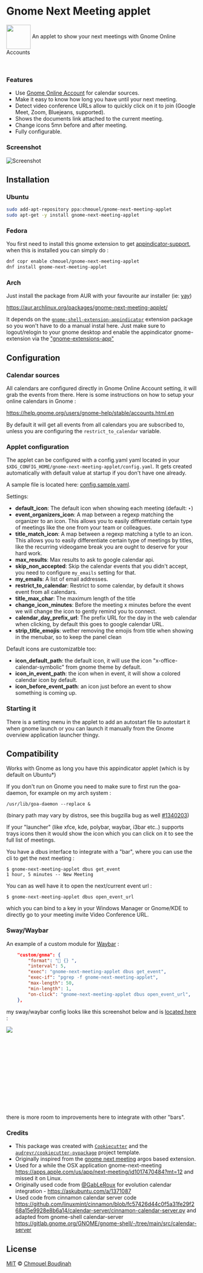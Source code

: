 # Gnome Next Meeting applet
<img src="./data/desktop/icon.svg" width=64 height=64 align=center> An applet to show your next meetings with Gnome Online Accounts

<br>

### Features

* Use [Gnome Online Account](https://linuxkamarada.com/en/2019/04/10/get-the-most-out-of-gnome-syncing-your-google-account/) for calendar sources.
* Make it easy to know how long you have until your next meeting.
* Detect video conference URLs allow to quickly click on it to join (Google Meet, Zoom, Bluejeans, supported).
* Shows the documents link attached to the current meeting.
* Change icons 5mn before and after meeting.
* Fully configurable.

### Screenshot

![Screenshot](./.github/screenshot/screenshot.png)

## Installation

### Ubuntu

```bash
sudo add-apt-repository ppa:chmouel/gnome-next-meeting-applet
sudo apt-get -y install gnome-next-meeting-applet
```

### Fedora

You first need to install this gnome extension to get [appindicator-support](https://extensions.gnome.org/extension/615/appindicator-support/), when this is installed you can simply do :

```bash
dnf copr enable chmouel/gnome-next-meeting-applet
dnf install gnome-next-meeting-applet
```

### Arch

Just install the package from AUR with your favourite aur installer (ie:
[yay](https://github.com/Jguer/yay))

https://aur.archlinux.org/packages/gnome-next-meeting-applet/

It depends on the
[`gnome-shell-extension-appindicator`](https://archlinux.org/packages/community/any/gnome-shell-extension-appindicator/)
extension package so you won't have to do a manual instal here. Just make sure to logout/relogin to your gnome desktop and enable the appindicator gnome-extension via the ["gnome-extensions-app"](https://ubuntuhandbook.org/index.php/2021/05/gnome-tweaks-40-no-longer-manage-extensions/)

## Configuration

### Calendar sources

All calendars are configured directly in Gnome Online Account setting, it will
grab the events from there. Here is some instructions on how to setup your
online calendars in Gnome :

<https://help.gnome.org/users/gnome-help/stable/accounts.html.en>

By default it will get all events from all calendars you are subscribed to, unless you are configuring
the `restrict_to_calendar` variable.

### Applet configuration

The applet can be configured with a config.yaml yaml located in your
`$XDG_CONFIG_HOME/gnome-next-meeting-applet/config.yaml`. It gets created
automatically with default value at startup if you don't have one already.

A sample file is located here: [config.sample.yaml](./config.sample.yaml).

Settings:

* **default_icon**: The default icon when showing each meeting (default: ‣)
* **event_organizers_icon**: A map between a regexp matching the organizer to an
  icon. This allows you to easily differentiate certain type of meetings like
  the one from your team or colleagues.
* **title_match_icon**: A map between a regexp matching a tytle to an icon. This
  allows you to easily differentiate certain type of meetings by titles, like
  the recurring videogame break you are ought to deserve for your hard work.
* **max_results**: Max results to ask to google calendar api.
* **skip_non_accepted**: Skip the calendar events that you didn't accept, you
  need to configure `my_emails` setting for that.
* **my_emails**: A list of email addresses.
* **restrict_to_calendar**: Restrict to some calendar, by default it shows event from all calendars.
* **title_max_char**: The maximum length of the title
* **change_icon_minutes**: Before the meeting x minutes before the event we will
  change the icon to gently remind you to connect.
* **calendar_day_prefix_url**: The prefix URL for the day in the web calendar when clicking, by default this goes to google calendar URL.
* **strip_title_emojis**: wether removing the emojis from title when showing in
  the menubar, so to keep the panel clean

Default icons are customizatble too:

* **icon_default_path**: the default icon, it will use the icon
                   "x-office-calendar-symbolic" from gnome theme by default.
* **icon_in_event_path**: the icon when in event, it will show a colored calendar
                    icon by default.
* **icon_before_event_path**: an icon just before an event to show something is
coming up.


### Starting it

There is a setting menu in the applet to add an autostart file to autostart it
when gnome launch or you can launch it manually from the Gnome overview
application launcher thingy.

## Compatibility

Works with Gnome as long you have this appindicator applet (which is by default on Ubuntu*)

If you don't run on Gnome you need to make sure to first run the goa-daemon, for example on my arch system :

```shell
/usr/lib/goa-daemon --replace &
```

(binary path may vary by distros, see this bugzilla bug as well [#1340203](https://bugzilla.redhat.com/show_bug.cgi?id=1340203))

If your "launcher" (like xfce, kde, polybar, waybar, i3bar etc..) supports trays icons then
it would show the icon which you can click on it to see the full list of meetings.

You have a dbus interface to integrate with a "bar", where you can use the cli to get the next meeting :

```shell
$ gnome-next-meeting-applet dbus get_event
1 hour, 5 minutes -- New Meeting
```

You can as well have it to open the next/current event url :

```shell
$ gnome-next-meeting-applet dbus open_event_url
```

which you can bind to a key in your Windows Manager or Gnome/KDE to directly go to your meeting invite Video Conference URL.

### Sway/Waybar

An example of a custom module for [Waybar](https://github.com/Alexays/Waybar) :

```json
    "custom/gnma": {
        "format": " {} ",
        "interval": 5,
        "exec": "gnome-next-meeting-applet dbus get_event",
        "exec-if": "pgrep -f gnome-next-meeting-applet",
        "max-length": 50,
        "min-length": 1,
        "on-click": "gnome-next-meeting-applet dbus open_event_url",
    },
```

my sway/waybar config looks like this screenshot below and is [located here](https://github.com/chmouel/rc-config/blob/main/waybar/config) :

<meta http-equiv="content-type" content="text/html; charset=utf-8"><img src="https://i.imgur.com/wwXY2C8.png" style="max-height: 216.365px; min-height: 216.365px; max-width: 1874.8px;">

there is more room to improvements here to integrate with other "bars".


### Credits

* This package was created with [`Cookiecutter`](https://github.com/audreyr/cookiecutter-pypackage) and the
[`audreyr/cookiecutter-pypackage`](https://github.com/audreyr/cookiecutter-pypackage) project template.
* Originally inspired from the [gnome next
  meeting](https://github.com/tjwells47/gnome-next-meeting) argos based
  extension.
* Used for a while the OSX application gnome-next-meeting
  <https://apps.apple.com/us/app/next-meeting/id1017470484?mt=12> and missed it on
  Linux.
* Originally used code from [@GabLeRoux](https://github.com/gableroux) for evolution calendar integration - <https://askubuntu.com/a/1371087>
* Used code from cinnamon calendar server code https://github.com/linuxmint/cinnamon/blob/fc57426d44c0f5a31fe29f268a15e9928e8b6a14/calendar-server/cinnamon-calendar-server.py and adapted from gnome-shell calendar-server https://gitlab.gnome.org/GNOME/gnome-shell/-/tree/main/src/calendar-server

## License

[MIT](LICENSE.md) © [Chmouel Boudjnah](https://github.com/chmouel)
